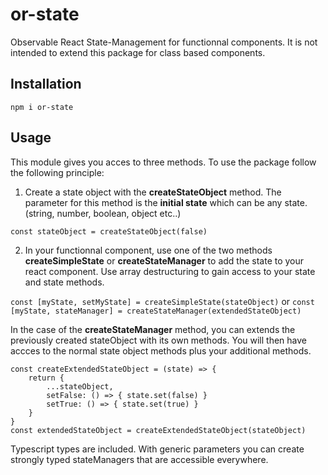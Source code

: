 # or-state
 Observable React State-Management for functionnal components. It is not intended to extend this package for class based components.
 
 ## Installation
 
 `npm i or-state`
 
  
 ## Usage
 This module gives you acces to three methods. To use the package follow the following principle: 
 
 1. Create a state object with the **createStateObject** method. The parameter for this method is the **initial state** which can be any state.(string, number, boolean, object etc..)
 
 `const stateObject = createStateObject(false)`
 
 2. In your functionnal component, use one of the two methods **createSimpleState** or **createStateManager** to add the state to your react component. Use array destructuring to gain access to your state and state methods. 
 
 `const [myState, setMyState] = createSimpleState(stateObject)`
 or
 `const [myState, stateManager] = createStateManager(extendedStateObject)`
 
 In the case of the **createStateManager** method, you can extends the previously created stateObject with its own methods. You will then have accces to the normal state object methods plus your additional methods.
 

    const createExtendedStateObject = (state) => {
        return {
            ...stateObject,
            setFalse: () => { state.set(false) }
            setTrue: () => { state.set(true) }
        }
    }
    const extendedStateObject = createExtendedStateObject(stateObject)


Typescript types are included. With generic parameters you can create strongly typed stateManagers that are accessible everywhere.
